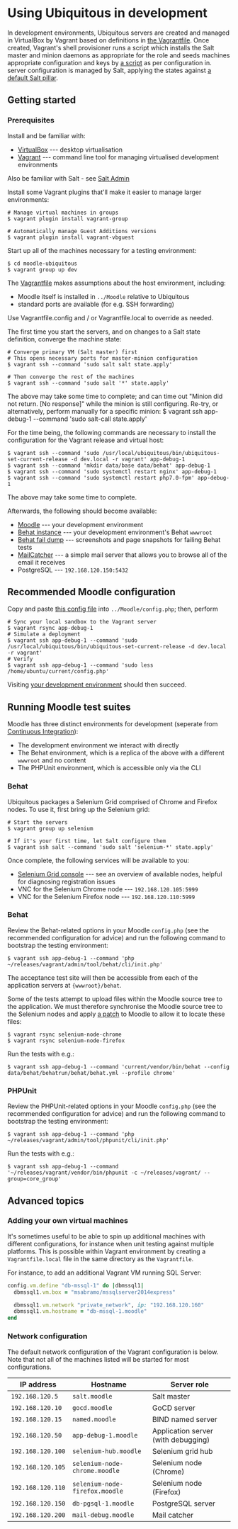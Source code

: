 # Using Ubiquitous in development

In development environments, Ubiquitous servers are created and managed in VirtualBox by Vagrant based on definitions in [the Vagrantfile](../../Vagrantfile). Once created, Vagrant's shell provisioner runs a script which installs the Salt master and minion daemons as appropriate for the role and seeds machines appropriate configuration and keys by [a script](../../vagrant/salt/install) as per configuration in. server configuration is managed by Salt, applying the states against [a default Salt pillar](../../vagrant/salt/pillar).

## Getting started

### Prerequisites

Install and be familiar with:

* [VirtualBox](https://www.virtualbox.org/) --- desktop virtualisation
* [Vagrant](https://www.vagrantup.com/) --- command line tool for managing virtualised development environments

Also be familiar with Salt - see [Salt Admin](../roles/salt)

Install some Vagrant plugins that'll make it easier to manage larger environments:

```
# Manage virtual machines in groups
$ vagrant plugin install vagrant-group

# Automatically manage Guest Additions versions
$ vagrant plugin install vagrant-vbguest
```
Start up all of the machines necessary for a testing environment:

```
$ cd moodle-ubiquitous
$ vagrant group up dev
```

The [Vagrantfile](/Vagrantfile) makes assumptions about the host environment, including:
 * Moodle itself is installed in `../Moodle` relative to Ubiquitous
 * standard ports are available (for e.g. SSH forwarding)

Use Vagrantfile.config and / or Vagrantfile.local to override as needed.

The first time you start the servers, and on changes to a Salt state definition, converge the machine state:

```
# Converge primary VM (Salt master) first
# This opens necessary ports for master-minion configuration
$ vagrant ssh --command 'sudo salt salt state.apply'

# Then converge the rest of the machines
$ vagrant ssh --command 'sudo salt '*' state.apply'
```
The above may take some time to complete; and can time out "Minion did not return. [No response]" while the minion is still configuring.
Re-try, or alternatively, perform manually for a specific minion:
$ vagrant ssh app-debug-1 --command 'sudo salt-call state.apply'

For the time being, the following commands are necessary to install the configuration for the Vagrant release and virtual host:

```
$ vagrant ssh --command 'sudo /usr/local/ubiquitous/bin/ubiquitous-set-current-release -d dev.local -r vagrant' app-debug-1
$ vagrant ssh --command 'mkdir data/base data/behat' app-debug-1
$ vagrant ssh --command 'sudo systemctl restart nginx' app-debug-1
$ vagrant ssh --command 'sudo systemctl restart php7.0-fpm' app-debug-1
```

The above may take some time to complete.

Afterwards, the following should become available:

* [Moodle](http://192.168.120.50/) --- your development environment
* [Behat instance](http://192.168.120.50/behat/) --- your development environment's Behat `wwwroot`
* [Behat fail dump](http://192.168.120.50/data/behat-faildump/) --- screenshots and page snapshots for failing Behat tests
* [MailCatcher](http://192.168.120.200:1080/) --- a simple mail server that allows you to browse all of the email it receives
* PostgreSQL --- `192.168.120.150:5432`

## Recommended Moodle configuration

Copy and paste [this config file](development-config.php) into ``../Moodle/config.php``; then, perform

```
# Sync your local sandbox to the Vagrant server
$ vagrant rsync app-debug-1
# Simulate a deployment
$ vagrant ssh app-debug-1 --command 'sudo /usr/local/ubiquitous/bin/ubiquitous-set-current-release -d dev.local -r vagrant'
# Verify
$ vagrant ssh app-debug-1 --command 'sudo less /home/ubuntu/current/config.php'
``` 
 
Visiting [your development environment](http://192.168.120.50) should then succeed.


## Running Moodle test suites

Moodle has three distinct environments for development (seperate from [Continuous Integration](docs/getting-started/test)):

* The development environment we interact with directly
* The Behat environment, which is a replica of the above with a different `wwwroot` and no content
* The PHPUnit environment, which is accessible only via the CLI

### Behat

Ubiquitous packages a Selenium Grid comprised of Chrome and Firefox nodes. To use it, first bring up the Selenium grid:

```
# Start the servers
$ vagrant group up selenium

# If it's your first time, let Salt configure them
$ vagrant ssh salt --command 'sudo salt 'selenium-*' state.apply'
```

Once complete, the following services will be available to you:

* [Selenium Grid console](http://192.168.120.100:4444/grid/console) --- see an overview of available nodes, helpful for diagnosing registration issues
* VNC for the Selenium Chrome node --- `192.168.120.105:5999`
* VNC for the Selenium Firefox node --- `192.168.120.110:5999`

### Behat

Review the Behat-related options in your Moodle `config.php` (see the recommended configuration for advice) and run the following command to bootstrap the testing environment:

```
$ vagrant ssh app-debug-1 --command 'php ~/releases/vagrant/admin/tool/behat/cli/init.php'
```

The acceptance test site will then be accessible from each of the application servers at `{wwwroot}/behat`.

Some of the tests attempt to upload files within the Moodle source tree to the application. We must therefore synchronise the Moodle source tree to the Selenium nodes and apply [a patch](https://github.com/moodle/moodle/compare/master...LukeCarrier:MDL-NOBUG-selenium-remote-node-file-upload-master) to Moodle to allow it to locate these files:

```
$ vagrant rsync selenium-node-chrome
$ vagrant rsync selenium-node-firefox
```

Run the tests with e.g.:

```
$ vagrant ssh app-debug-1 --command 'current/vendor/bin/behat --config data/behat/behatrun/behat/behat.yml --profile chrome'
```

### PHPUnit

Review the PHPUnit-related options in your Moodle `config.php` (see the recommended configuration for advice) and run the following command to bootstrap the testing environment:

```
$ vagrant ssh app-debug-1 --command 'php ~/releases/vagrant/admin/tool/phpunit/cli/init.php'
```

Run the tests with e.g.:

```
$ vagrant ssh app-debug-1 --command '~/releases/vagrant/vendor/bin/phpunit -c ~/releases/vagrant/ --group=core_group'
```

## Advanced topics

### Adding your own virtual machines

It's sometimes useful to be able to spin up additional machines with different configurations, for instance when unit testing against multiple platforms. This is possible within Vagrant environment by creating a `Vagrantfile.local` file in the same directory as the `Vagrantfile`.

For instance, to add an additional Vagrant VM running SQL Server:

```ruby
config.vm.define "db-mssql-1" do |dbmssql1|
  dbmssql1.vm.box = "msabramo/mssqlserver2014express"

  dbmssql1.vm.network "private_network", ip: "192.168.120.160"
  dbmssql1.vm.hostname = "db-mssql-1.moodle"
end
```

### Network configuration

The default network configuration of the Vagrant configuration is below. Note that not all of the machines listed will be started for most configurations.

| IP address | Hostname | Server role |
| --- | --- | --- |
| `192.168.120.5` | `salt.moodle` | Salt master |
| `192.168.120.10` | `gocd.moodle` | GoCD server |
| `192.168.120.15` | `named.moodle` | BIND named server |
| `192.168.120.50` | `app-debug-1.moodle` | Application server (with debugging) |
| `192.168.120.100` | `selenium-hub.moodle` | Selenium grid hub |
| `192.168.120.105` | `selenium-node-chrome.moodle` | Selenium node (Chrome) |
| `192.168.120.110` | `selenium-node-firefox.moodle` | Selenium node (Firefox) |
| `192.168.120.150` | `db-pgsql-1.moodle` | PostgreSQL server |
| `192.168.120.200` | `mail-debug.moodle` | Mail catcher |
